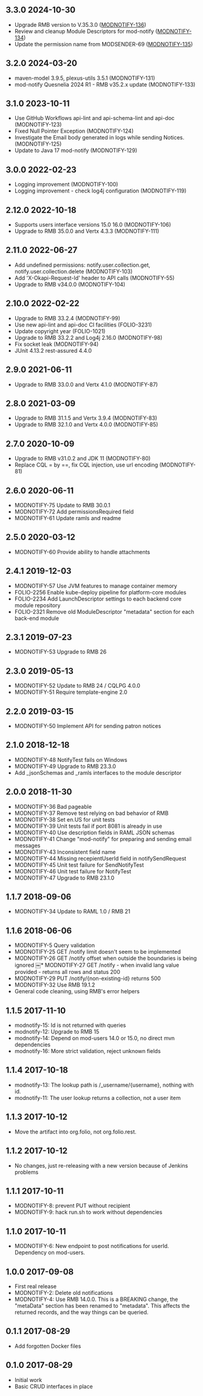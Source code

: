 ## 3.3.0 2024-10-30
* Upgrade RMB version to V.35.3.0 ([MODNOTIFY-136](https://folio-org.atlassian.net/browse/MODNOTIFY-136))
* Review and cleanup Module Descriptors for mod-notify ([MODNOTIFY-134](https://folio-org.atlassian.net/browse/MODNOTIFY-134))
* Update the permission name from MODSENDER-69 ([MODNOTIFY-135](https://folio-org.atlassian.net/browse/MODNOTIFY-135))

## 3.2.0 2024-03-20
* maven-model 3.9.5, plexus-utils 3.5.1 (MODNOTIFY-131)
* mod-notify Quesnelia 2024 R1 - RMB v35.2.x update (MODNOTIFY-133)

## 3.1.0 2023-10-11
* Use GitHub Workflows api-lint and api-schema-lint and api-doc (MODNOTIFY-123)
* Fixed Null Pointer Exception (MODNOTIFY-124)
* Investigate the Email body generated in logs while sending Notices. (MODNOTIFY-125)
* Update to Java 17 mod-notify (MODNOTIFY-129)

## 3.0.0 2022-02-23
* Logging improvement (MODNOTIFY-100)
* Logging improvement - check log4j configuration (MODNOTIFY-119)

## 2.12.0 2022-10-18
* Supports users interface versions 15.0 16.0 (MODNOTIFY-106)
* Upgrade to RMB 35.0.0 and Vertx 4.3.3 (MODNOTIFY-111)

## 2.11.0 2022-06-27
* Add undefined permissions: notify.user.collection.get, notify.user.collection.delete (MODNOTIFY-103)
* Add 'X-Okapi-Request-Id' header to API calls (MODNOTIFY-55)
* Upgrade to RMB v34.0.0 (MODNOTIFY-104)

## 2.10.0 2022-02-22
 * Upgrade to RMB 33.2.4 (MODNOTIFY-99)
 * Use new api-lint and api-doc CI facilities (FOLIO-3231)
 * Update copyright year (FOLIO-1021)
 * Upgrade to RMB 33.2.2 and Log4j 2.16.0 (MODNOTIFY-98)
 * Fix socket leak (MODNOTIFY-94)
 * JUnit 4.13.2 rest-assured 4.4.0

## 2.9.0 2021-06-11
 * Upgrade to RMB 33.0.0 and Vertx 4.1.0 (MODNOTIFY-87)

## 2.8.0 2021-03-09
 * Upgrade to RMB 31.1.5 and Vertx 3.9.4 (MODNOTIFY-83)
 * Upgrade to RMB 32.1.0 and Vertx 4.0.0 (MODNOTIFY-85)

## 2.7.0 2020-10-09
 * Upgrade to RMB v31.0.2 and JDK 11 (MODNOTIFY-80)
 * Replace CQL = by ==, fix CQL injection, use url encoding (MODNOTIFY-81)

## 2.6.0 2020-06-11
 * MODNOTIFY-75 Update to RMB 30.0.1
 * MODNOTIFY-72 Add permissionsRequired field
 * MODNOTIFY-61 Update ramls and readme

## 2.5.0 2020-03-12
 * MODNOTIFY-60 Provide ability to handle attachments

## 2.4.1 2019-12-03
 * MODNOTIFY-57 Use JVM features to manage container memory
 * FOLIO-2256 Enable kube-deploy pipeline for platform-core modules
 * FOLIO-2234 Add LaunchDescriptor settings to each backend core module repository
 * FOLIO-2321 Remove old ModuleDescriptor "metadata" section for each back-end module

 ## 2.3.1 2019-07-23
 * MODNOTIFY-53 Upgrade to RMB 26

## 2.3.0 2019-05-13
 * MODNOTIFY-52 Update to RMB 24 / CQLPG 4.0.0
 * MODNOTIFY-51 Require template-engine 2.0

## 2.2.0 2019-03-15
 * MODNOTIFY-50 Implement API for sending patron notices

## 2.1.0 2018-12-18
 * MODNOTIFY-48	NotifyTest fails on Windows
 * MODNOTIFY-49	Upgrade to RMB 23.3.0
 * Add _jsonSchemas and _ramls interfaces to the module descriptor

## 2.0.0 2018-11-30

 * MODNOTIFY-36	Bad pageable
 * MODNOTIFY-37 Remove test relying on bad behavior of RMB
 * MODNOTIFY-38	Set en.US for unit tests
 * MODNOTIFY-39	Unit tests fail if port 8081 is already in use
 * MODNOTIFY-40	Use description fields in RAML JSON schemas
 * MODNOTIFY-41	Change "mod-notify" for preparing and sending email messages
 * MODNOTIFY-43	Inconsistent field name
 * MODNOTIFY-44	Missing recepientUserId field in notifySendRequest
 * MODNOTIFY-45	Unit test failure for SendNotifyTest
 * MODNOTIFY-46	Unit test failure for NotifyTest
 * MODNOTIFY-47	Upgrade to RMB 23.1.0

## 1.1.7 2018-09-06
 * MODNOTIFY-34 Update to RAML 1.0 / RMB 21

## 1.1.6 2018-06-06
 * MODNOTIFY-5 Query validation
 * MODNOTIFY-25 GET /notify limit doesn't seem to be implemented
 * MODNOTIFY-26 GET /notify offset when outside the boundaries is being ignored
￼* MODNOTIFY-27 GET /notify - when invalid lang value provided - returns all rows and status 200
 * MODNOTIFY-29 PUT /notify/{non-existing-id} returns 500
 * MODNOTIFY-32 Use RMB 19.1.2
 * General code cleaning, using RMB's error helpers

## 1.1.5 2017-11-10
 * modnotify-15: Id is not returned with queries
 * modnotify-12: Upgrade to RMB 15
 * modnotify-14: Depend on mod-users 14.0 or 15.0, no direct mvn dependencies
 * modnotify-16: More strict validation, reject unknown fields

## 1.1.4 2017-10-18
 * modnotify-13: The lookup path is /_username/{username}, nothing with id.
 * modnotify-11: The user lookup returns a collection, not a user item

## 1.1.3 2017-10-12
 * Move the artifact into org.folio, not org.folio.rest.

## 1.1.2 2017-10-12
 * No changes, just re-releasing with a new version because of Jenkins problems

## 1.1.1 2017-10-11
 * MODNOTIFY-8: prevent PUT without recipient
 * MODNOTIFY-9: hack run.sh to work without dependencies

## 1.1.0 2017-10-11
 * MODNOTIFY-6: New endpoint to post notifications for userId.
   Dependency on mod-users.

## 1.0.0 2017-09-08
 * First real release
 * MODNOTIFY-2: Delete old notifications
 * MODNOTIFY-4: Use RMB 14.0.0. This is a BREAKING change, the "metaData"
   section has been renamed to "metadata". This affects the returned records,
   and the way things can be queried.

## 0.1.1 2017-08-29
 * Add forgotten Docker files

## 0.1.0 2017-08-29
 * Initial work
 * Basic CRUD interfaces in place

